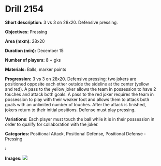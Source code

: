 # Drill 2154

**Short description:**
3 vs 3 on 28x20. Defensive pressing.

**Objectives:**
Pressing

**Area (mxm):**
28x20

**Duration (min):**
December 15

**Number of players:**
8 + gks

**Materials:**
Balls, marker points

**Progression:**
3 vs 3 on 28x20. Defensive pressing; two jokers are positioned opposite each other outside the sideline at the center (yellow and red). A pass to the yellow joker allows the team in possession to have 2 touches and attack both goals. A pass to the red joker requires the team in possession to play with their weaker foot and allows them to attack both goals with an unlimited number of touches. After the attack is finished, jokers return to their initial positions. Defense must play pressing.

**Variations:**
Each player must touch the ball while it is in their possession in order to qualify for collaboration with the joker.

**Categories:**
Positional Attack, Positional Defense, Positional Defense - Pressing

**:**


**Images:**
![](https://www.coachingfutsal.com/\images\21e21a74-102f-48a8-b98c-5a4408519f34_118.png)

